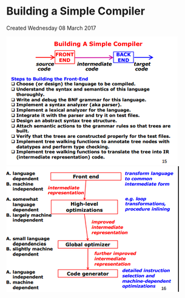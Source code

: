 # Building a Simple Compiler
Created Wednesday 08 March 2017

![](./Building_a_Simple_Compiler/pasted_image.png)
![](./Building_a_Simple_Compiler/pasted_image001.png)

